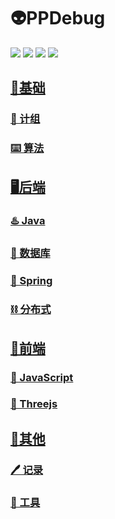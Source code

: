 # 👽PPDebug

<img src="https://img.shields.io/github/watchers/ppdebug/ppdebug.github.io"> 
<img src="https://img.shields.io/github/stars/ppdebug/ppdebug.github.io"> 
<img src="https://img.shields.io/github/forks/ppdebug/ppdebug.github.io"> 
<img src="https://img.shields.io/github/followers/ppdebug"> 
<!-- <img src="https://img.shields.io/github/license/ppdebug/ppdebug.github.io">  -->




## [🧱基础]()
### [🔑 计组](/coding/csapp/)
<!-- ### [🌐 计网](/coding/network/) -->
<!-- ### [⚙️ OS](/coding/os/) -->
### [⌨️ 算法](/coding/algorithm/)
## [🖥️后端](README?id=后端)
### [♨️ Java](/coding/java/javaSE/)
### [💽 数据库](/coding/database/)
### [🍃 Spring](/coding/java/spring/)
  <!-- - [🔥 测试](README?id=测试) -->
### [⛓️ 分布式](/coding/distribute/)
  <!-- - [🤖 CI/CD](README?id=CI/CD) -->
## [📱前端](README?id=前端)
### [👾 JavaScript](/coding/javascript/js/)
  <!-- - [🟢 Vue](README?id=Vue) -->
### [🎥 Threejs](/coding/javascript/threejs/)
  <!-- - [🎨 UI设计](README?id=UI设计) -->
## [📂其他](README?id=其他)
### [🖊️ 记录](/writing/extract/)
### [🧰 工具](/writing/tool/)
